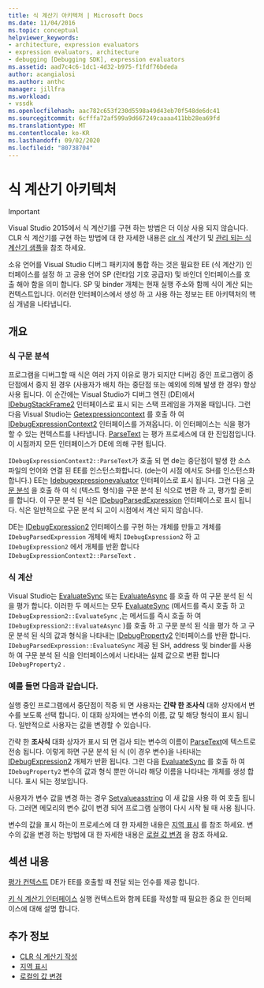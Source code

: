 ```yaml
---
title: 식 계산기 아키텍처 | Microsoft Docs
ms.date: 11/04/2016
ms.topic: conceptual
helpviewer_keywords:
- architecture, expression evaluators
- expression evaluators, architecture
- debugging [Debugging SDK], expression evaluators
ms.assetid: aad7c4c6-1dc1-4d32-b975-f1fdf76bdeda
author: acangialosi
ms.author: anthc
manager: jillfra
ms.workload:
- vssdk
ms.openlocfilehash: aac782c653f230d5598a49d43eb70f548de6dc41
ms.sourcegitcommit: 6cfffa72af599a9d667249caaaa411bb28ea69fd
ms.translationtype: MT
ms.contentlocale: ko-KR
ms.lasthandoff: 09/02/2020
ms.locfileid: "80738704"
---
```

# <a name="expression-evaluator-architecture"></a>식 계산기 아키텍처
> [!IMPORTANT]
> Visual Studio 2015에서 식 계산기를 구현 하는 방법은 더 이상 사용 되지 않습니다. CLR 식 계산기를 구현 하는 방법에 대 한 자세한 내용은 [clr 식](https://github.com/Microsoft/ConcordExtensibilitySamples/wiki/CLR-Expression-Evaluators) 계산기 및 [관리 되는 식 계산기 샘플](https://github.com/Microsoft/ConcordExtensibilitySamples/wiki/Managed-Expression-Evaluator-Sample)을 참조 하세요.

 소유 언어를 Visual Studio 디버그 패키지에 통합 하는 것은 필요한 EE (식 계산기) 인터페이스를 설정 하 고 공용 언어 SP (런타임 기호 공급자) 및 바인더 인터페이스를 호출 해야 함을 의미 합니다. SP 및 binder 개체는 현재 실행 주소와 함께 식이 계산 되는 컨텍스트입니다. 이러한 인터페이스에서 생성 하 고 사용 하는 정보는 EE 아키텍처의 핵심 개념을 나타냅니다.

## <a name="overview"></a>개요

### <a name="parse-the-expression"></a>식 구문 분석
 프로그램을 디버그할 때 식은 여러 가지 이유로 평가 되지만 디버깅 중인 프로그램이 중단점에서 중지 된 경우 (사용자가 배치 하는 중단점 또는 예외에 의해 발생 한 경우) 항상 사용 됩니다. 이 순간에는 Visual Studio가 디버그 엔진 (DE)에서 [IDebugStackFrame2](../../extensibility/debugger/reference/idebugstackframe2.md) 인터페이스로 표시 되는 스택 프레임을 가져올 때입니다. 그런 다음 Visual Studio는 [Getexpressioncontext](../../extensibility/debugger/reference/idebugstackframe2-getexpressioncontext.md) 를 호출 하 여 [IDebugExpressionContext2](../../extensibility/debugger/reference/idebugexpressioncontext2.md) 인터페이스를 가져옵니다. 이 인터페이스는 식을 평가할 수 있는 컨텍스트를 나타냅니다. [ParseText](../../extensibility/debugger/reference/idebugexpressioncontext2-parsetext.md) 는 평가 프로세스에 대 한 진입점입니다. 이 시점까지 모든 인터페이스가 DE에 의해 구현 됩니다.

 `IDebugExpressionContext2::ParseText`가 호출 되 면 de는 중단점이 발생 한 소스 파일의 언어와 연결 된 EE를 인스턴스화합니다. (de는이 시점 에서도 SH를 인스턴스화합니다.) EE는 [Idebugexpressionevaluator](../../extensibility/debugger/reference/idebugexpressionevaluator.md) 인터페이스로 표시 됩니다. 그런 다음 [구문 분석](../../extensibility/debugger/reference/idebugexpressionevaluator-parse.md) 을 호출 하 여 식 (텍스트 형식)을 구문 분석 된 식으로 변환 하 고, 평가할 준비를 합니다. 이 구문 분석 된 식은 [IDebugParsedExpression](../../extensibility/debugger/reference/idebugparsedexpression.md) 인터페이스로 표시 됩니다. 식은 일반적으로 구문 분석 되 고이 시점에서 계산 되지 않습니다.

 DE는 [IDebugExpression2](../../extensibility/debugger/reference/idebugexpression2.md) 인터페이스를 구현 하는 개체를 만들고 개체를 `IDebugParsedExpression` 개체에 배치 `IDebugExpression2` 하 고 `IDebugExpression2` 에서 개체를 반환 합니다 `IDebugExpressionContext2::ParseText` .

### <a name="evaluate-the-expression"></a>식 계산
 Visual Studio는 [EvaluateSync](../../extensibility/debugger/reference/idebugexpression2-evaluatesync.md) 또는 [EvaluateAsync](../../extensibility/debugger/reference/idebugexpression2-evaluateasync.md) 를 호출 하 여 구문 분석 된 식을 평가 합니다. 이러한 두 메서드는 모두 [EvaluateSync](../../extensibility/debugger/reference/idebugparsedexpression-evaluatesync.md) (메서드를 즉시 호출 하 고 `IDebugExpression2::EvaluateSync` ,는 메서드를 즉시 호출 하 여 `IDebugExpression2::EvaluateAsync` )를 호출 하 고 구문 분석 된 식을 평가 하 고 구문 분석 된 식의 값과 형식을 나타내는 [IDebugProperty2](../../extensibility/debugger/reference/idebugproperty2.md) 인터페이스를 반환 합니다. `IDebugParsedExpression::EvaluateSync` 제공 된 SH, address 및 binder를 사용 하 여 구문 분석 된 식을 인터페이스에서 나타내는 실제 값으로 변환 합니다 `IDebugProperty2` .

### <a name="for-example"></a>예를 들면 다음과 같습니다.
 실행 중인 프로그램에서 중단점이 적중 되 면 사용자는 **간략 한 조사식** 대화 상자에서 변수를 보도록 선택 합니다. 이 대화 상자에는 변수의 이름, 값 및 해당 형식이 표시 됩니다. 일반적으로 사용자는 값을 변경할 수 있습니다.

 간략 한 **조사식** 대화 상자가 표시 되 면 검사 되는 변수의 이름이 [ParseText](../../extensibility/debugger/reference/idebugexpressioncontext2-parsetext.md)에 텍스트로 전송 됩니다. 이렇게 하면 구문 분석 된 식 (이 경우 변수)을 나타내는 [IDebugExpression2](../../extensibility/debugger/reference/idebugexpression2.md) 개체가 반환 됩니다. 그런 다음 [EvaluateSync](../../extensibility/debugger/reference/idebugexpression2-evaluatesync.md) 를 호출 하 여 `IDebugProperty2` 변수의 값과 형식 뿐만 아니라 해당 이름을 나타내는 개체를 생성 합니다. 표시 되는 정보입니다.

 사용자가 변수 값을 변경 하는 경우 [Setvalueasstring](../../extensibility/debugger/reference/idebugproperty2-setvalueasstring.md) 이 새 값을 사용 하 여 호출 됩니다. 그러면 메모리의 변수 값이 변경 되어 프로그램 실행이 다시 시작 될 때 사용 됩니다.

 변수의 값을 표시 하는이 프로세스에 대 한 자세한 내용은 [지역 표시](../../extensibility/debugger/displaying-locals.md) 를 참조 하세요. 변수의 값을 변경 하는 방법에 대 한 자세한 내용은 [로컬 값 변경](../../extensibility/debugger/changing-the-value-of-a-local.md) 을 참조 하세요.

## <a name="in-this-section"></a>섹션 내용
 [평가 컨텍스트](../../extensibility/debugger/evaluation-context.md) DE가 EE를 호출할 때 전달 되는 인수를 제공 합니다.

 [키 식 계산기 인터페이스](../../extensibility/debugger/key-expression-evaluator-interfaces.md) 실행 컨텍스트와 함께 EE를 작성할 때 필요한 중요 한 인터페이스에 대해 설명 합니다.

## <a name="see-also"></a>추가 정보
- [CLR 식 계산기 작성](../../extensibility/debugger/writing-a-common-language-runtime-expression-evaluator.md)
- [지역 표시](../../extensibility/debugger/displaying-locals.md)
- [로컬의 값 변경](../../extensibility/debugger/changing-the-value-of-a-local.md)
